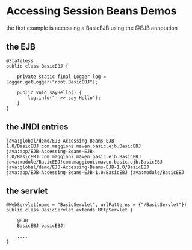 Accessing Session Beans Demos
=============================


the first example is accessing a BasicEJB using the @EJB annotation   

## the EJB
    @Stateless
    public class BasicEBJ {

        private static final Logger log = Logger.getLogger("root.BasicEBJ");

        public void sayHello() {
            log.info("-->> say Hello");
        }
    }

## the JNDI entries
    java:global/demo/EJB-Accessing-Beans-EJB-1.0/BasicEBJ!com.maggioni.maven.basic.ejb.BasicEBJ 
    java:app/EJB-Accessing-Beans-EJB-1.0/BasicEBJ!com.maggioni.maven.basic.ejb.BasicEBJ 
    java:module/BasicEBJ!com.maggioni.maven.basic.ejb.BasicEBJ 
    java:global/demo/EJB-Accessing-Beans-EJB-1.0/BasicEBJ 
    java:app/EJB-Accessing-Beans-EJB-1.0/BasicEBJ java:module/BasicEBJ


## the servlet
    @WebServlet(name = "BasicServlet", urlPatterns = {"/BasicServlet"})
    public class BasicServlet extends HttpServlet {

        @EJB
        BasicEBJ basicEBJ;

        ....
    }
